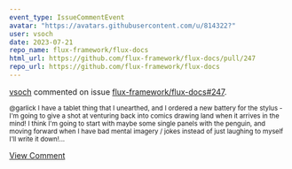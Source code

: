 ```yaml
---
event_type: IssueCommentEvent
avatar: "https://avatars.githubusercontent.com/u/814322?"
user: vsoch
date: 2023-07-21
repo_name: flux-framework/flux-docs
html_url: https://github.com/flux-framework/flux-docs/pull/247
repo_url: https://github.com/flux-framework/flux-docs
---
```


<a href='https://github.com/vsoch' target='_blank'>vsoch</a> commented on issue <a href='https://github.com/flux-framework/flux-docs/pull/247' target='_blank'>flux-framework/flux-docs#247</a>.

<small>@garlick I have a tablet thing that I unearthed, and I ordered a new battery for the stylus - I'm going to give a shot at venturing back into comics drawing land when it arrives in the mind! I think I'm going to start with maybe some single panels with the penguin, and moving forward when I have bad mental imagery / jokes instead of just laughing to myself I'll write it down!...</small>

<a href='https://github.com/flux-framework/flux-docs/pull/247' target='_blank'>View Comment</a>